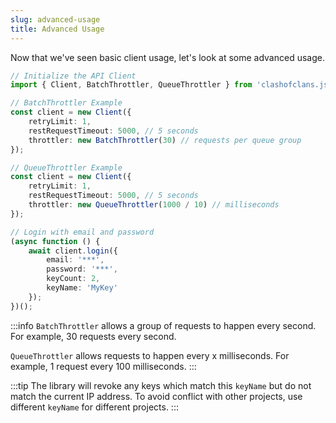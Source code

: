 ```yaml
---
slug: advanced-usage
title: Advanced Usage
---
```


Now that we've seen basic client usage, let's look at some advanced usage.

```typescript
// Initialize the API Client
import { Client, BatchThrottler, QueueThrottler } from 'clashofclans.js';

// BatchThrottler Example
const client = new Client({
    retryLimit: 1,
    restRequestTimeout: 5000, // 5 seconds
    throttler: new BatchThrottler(30) // requests per queue group
});

// QueueThrottler Example
const client = new Client({
    retryLimit: 1,
    restRequestTimeout: 5000, // 5 seconds
    throttler: new QueueThrottler(1000 / 10) // milliseconds
});

// Login with email and password
(async function () {
    await client.login({
        email: '***',
        password: '***',
        keyCount: 2,
        keyName: 'MyKey'
    });
})();
```

:::info
`BatchThrottler` allows a group of requests to happen every second. For example, 30 requests every second.

`QueueThrottler` allows requests to happen every x milliseconds. For example, 1 request every 100 milliseconds.
:::

:::tip
The library will revoke any keys which match this `keyName` but do not match the current IP address. To avoid conflict with other projects, use different `keyName` for different projects.
:::
